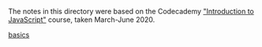 The notes in this directory were based on the Codecademy ["Introduction to JavaScript"](https://www.codecademy.com/learn/introduction-to-javascript) course, taken March-June 2020.

[basics](./jsBasics.md)